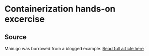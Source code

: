 # Containerization hands-on excercise

## Source

Main.go was borrowed from a blogged example. [Read full article here](https://thedevsaddam.github.io/post/lets-make-a-simple-todo-app-with-go/)
